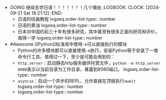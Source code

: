 - DOING 继续去学日语！！！！！！！几个理由
  :LOGBOOK:
  CLOCK: [2024-09-21 Sat 18:21:12]
  :END:
	- 日语的绘画教程
	  logseq.order-list-type:: number
	- 日语的黄油
	  logseq.order-list-type:: number
	- 日本对中国的前三十年有很多研究，其中甚至有很多正面的研究和评价，值得一学
	  logseq.order-list-type:: number
- #Awesome [[Python]]标准库中使用`-m`可以直接执行的模块
	- Python的许多模块都可以直接使用`-m`执行，安装Python等于安装了一堆命令行工具，值得过一下，至少是可能会用到的：
	- `http.server`：启动静态http服务器供托管文件，`python -m http.server 8080`表示以当前目录为工作目录，暴露到8080端口。
	  logseq.order-list-type:: number
	- `asyncio`：启动一个异步的REPL，允许直接在顶层执行`await`
	  logseq.order-list-type:: number
	- logseq.order-list-type:: number